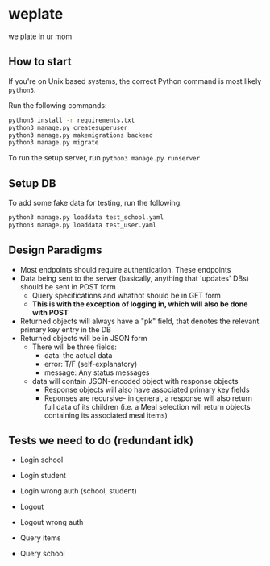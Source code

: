 # weplate
we plate in ur mom

## How to start

If you're on Unix based systems, the correct Python command is most likely `python3`.

Run the following commands:

```bash
python3 install -r requirements.txt
python3 manage.py createsuperuser
python3 manage.py makemigrations backend
python3 manage.py migrate
```

To run the setup server, run `python3 manage.py runserver`

## Setup DB

To add some fake data for testing, run the following:

```bash
python3 manage.py loaddata test_school.yaml
python3 manage.py loaddata test_user.yaml
```

## Design Paradigms

- Most endpoints should require authentication.  These endpoints
- Data being sent to the server (basically, anything that 'updates' DBs) should be sent in POST form
  - Query specifications and whatnot should be in GET form
  - **This is with the exception of logging in, which will also be done with POST**
- Returned objects will always have a "pk" field, that denotes the relevant primary key entry in the DB
- Returned objects will be in JSON form
  - There will be three fields:
    - data: the actual data
    - error: T/F (self-explanatory)
    - message: Any status messages
  - data will contain JSON-encoded object with response objects
    - Response objects will also have associated primary key fields
    - Reponses are recursive- in general, a response will also return full data of its children (i.e. a Meal selection will return objects containing its associated meal items)

## Tests we need to do (redundant idk)

- Login school
- Login student
- Login wrong auth (school, student)
- Logout
- Logout wrong auth

- Query items
- Query school